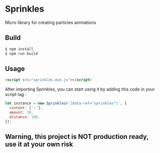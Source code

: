 # Sprinkles
Micro library for creating particles animations

## Build

```sh
$ npm install
$ npm run build
```

## Usage

```html
<script src="sprinkles.min.js"></script>
```
After importing Sprinkles, you can start using it by adding this code in your script tag :

```javascript
let instance = new Sprinkles('[data-ref="sprinkles"]', {
  content: ['✨'],
  amount: 10,
  distance: 100,
});
```

## Warning, this project is NOT production ready, use it at your own risk
